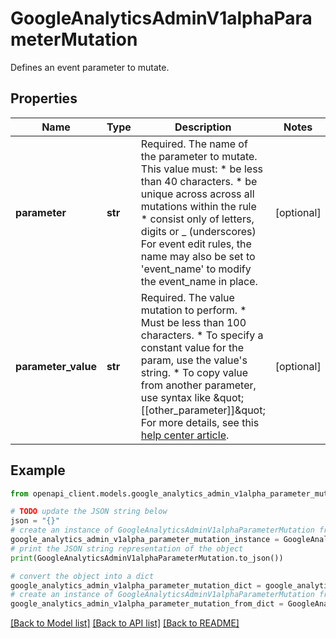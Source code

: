 # GoogleAnalyticsAdminV1alphaParameterMutation

Defines an event parameter to mutate.

## Properties

Name | Type | Description | Notes
------------ | ------------- | ------------- | -------------
**parameter** | **str** | Required. The name of the parameter to mutate. This value must: * be less than 40 characters. * be unique across across all mutations within the rule * consist only of letters, digits or _ (underscores) For event edit rules, the name may also be set to &#39;event_name&#39; to modify the event_name in place. | [optional] 
**parameter_value** | **str** | Required. The value mutation to perform. * Must be less than 100 characters. * To specify a constant value for the param, use the value&#39;s string. * To copy value from another parameter, use syntax like \&quot;[[other_parameter]]\&quot; For more details, see this [help center article](https://support.google.com/analytics/answer/10085872#modify-an-event&amp;zippy&#x3D;%2Cin-this-article%2Cmodify-parameters). | [optional] 

## Example

```python
from openapi_client.models.google_analytics_admin_v1alpha_parameter_mutation import GoogleAnalyticsAdminV1alphaParameterMutation

# TODO update the JSON string below
json = "{}"
# create an instance of GoogleAnalyticsAdminV1alphaParameterMutation from a JSON string
google_analytics_admin_v1alpha_parameter_mutation_instance = GoogleAnalyticsAdminV1alphaParameterMutation.from_json(json)
# print the JSON string representation of the object
print(GoogleAnalyticsAdminV1alphaParameterMutation.to_json())

# convert the object into a dict
google_analytics_admin_v1alpha_parameter_mutation_dict = google_analytics_admin_v1alpha_parameter_mutation_instance.to_dict()
# create an instance of GoogleAnalyticsAdminV1alphaParameterMutation from a dict
google_analytics_admin_v1alpha_parameter_mutation_from_dict = GoogleAnalyticsAdminV1alphaParameterMutation.from_dict(google_analytics_admin_v1alpha_parameter_mutation_dict)
```
[[Back to Model list]](../README.md#documentation-for-models) [[Back to API list]](../README.md#documentation-for-api-endpoints) [[Back to README]](../README.md)


